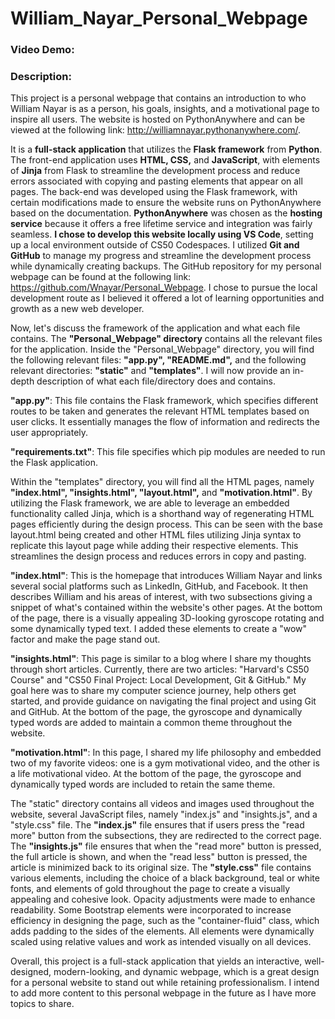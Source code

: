 # William_Nayar_Personal_Webpage
### Video Demo: <URL HERE>
### Description: 
This project is a personal webpage that contains an introduction to who William Nayar is as a person, his goals, insights, and a motivational page to inspire all users. The website is hosted on PythonAnywhere and can be viewed at the following link: http://williamnayar.pythonanywhere.com/.

It is a **full-stack application** that utilizes the **Flask framework** from **Python**. The front-end application uses **HTML, CSS,** and **JavaScript**, with elements of **Jinja** from Flask to streamline the development process and reduce errors associated with copying and pasting elements that appear on all pages. The back-end was developed using the Flask framework, with certain modifications made to ensure the website runs on PythonAnywhere based on the documentation. **PythonAnywhere** was chosen as the **hosting service** because it offers a free lifetime service and integration was fairly seamless. **I chose to develop this website locally using VS Code**, setting up a local environment outside of CS50 Codespaces. I utilized **Git and GitHub** to manage my progress and streamline the development process while dynamically creating backups. The GitHub repository for my personal webpage can be found at the following link: https://github.com/Wnayar/Personal_Webpage. I chose to pursue the local development route as I believed it offered a lot of learning opportunities and growth as a new web developer.

Now, let's discuss the framework of the application and what each file contains. The **"Personal_Webpage" directory** contains all the relevant files for the application. Inside the "Personal_Webpage" directory, you will find the following relevant files: **"app.py", "README.md",** and the following relevant directories: **"static"** and **"templates"**. I will now provide an in-depth description of what each file/directory does and contains.

**"app.py"**: This file contains the Flask framework, which specifies different routes to be taken and generates the relevant HTML templates based on user clicks. It essentially manages the flow of information and redirects the user appropriately.

**"requirements.txt"**: This file specifies which pip modules are needed to run the Flask application.

Within the "templates" directory, you will find all the HTML pages, namely **"index.html", "insights.html", "layout.html",** and **"motivation.html"**. By utilizing the Flask framework, we are able to leverage an embedded functionality called Jinja, which is a shorthand way of regenerating HTML pages efficiently during the design process. This can be seen with the base layout.html being created and other HTML files utilizing Jinja syntax to replicate this layout page while adding their respective elements. This streamlines the design process and reduces errors in copy and pasting.

**"index.html"**: This is the homepage that introduces William Nayar and links several social platforms such as LinkedIn, GitHub, and Facebook. It then describes William and his areas of interest, with two subsections giving a snippet of what's contained within the website's other pages. At the bottom of the page, there is a visually appealing 3D-looking gyroscope rotating and some dynamically typed text. I added these elements to create a "wow" factor and make the page stand out.

**"insights.html"**: This page is similar to a blog where I share my thoughts through short articles. Currently, there are two articles: "Harvard's CS50 Course" and "CS50 Final Project: Local Development, Git & GitHub." My goal here was to share my computer science journey, help others get started, and provide guidance on navigating the final project and using Git and GitHub. At the bottom of the page, the gyroscope and dynamically typed words are added to maintain a common theme throughout the website.

**"motivation.html"**: In this page, I shared my life philosophy and embedded two of my favorite videos: one is a gym motivational video, and the other is a life motivational video. At the bottom of the page, the gyroscope and dynamically typed words are included to retain the same theme.

The "static" directory contains all videos and images used throughout the website, several JavaScript files, namely "index.js" and "insights.js", and a "style.css" file. The **"index.js"** file ensures that if users press the "read more" button from the subsections, they are redirected to the correct page. The **"insights.js"** file ensures that when the "read more" button is pressed, the full article is shown, and when the "read less" button is pressed, the article is minimized back to its original size. The **"style.css"** file contains various elements, including the choice of a black background, teal or white fonts, and elements of gold throughout the page to create a visually appealing and cohesive look. Opacity adjustments were made to enhance readability. Some Bootstrap elements were incorporated to increase efficiency in designing the page, such as the "container-fluid" class, which adds padding to the sides of the elements. All elements were dynamically scaled using relative values and work as intended visually on all devices.

Overall, this project is a full-stack application that yields an interactive, well-designed, modern-looking, and dynamic webpage, which is a great design for a personal website to stand out while retaining professionalism. I intend to add more content to this personal webpage in the future as I have more topics to share.
